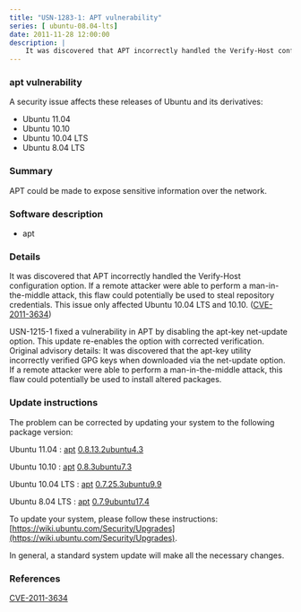 ```yaml
---
title: "USN-1283-1: APT vulnerability"
series: [ ubuntu-08.04-lts]
date: 2011-11-28 12:00:00
description: |
    It was discovered that APT incorrectly handled the Verify-Host configuration option. If a remote attacker were able to perform a man-in-the-middle attack, this flaw could potentially be used to steal repository credentials. This issue only affected Ubuntu 10.04 LTS and 10.10. ([CVE-2011-3634](http://people.ubuntu.com/~ubuntu-security/cve/CVE-2011-3634))
--- 
```

 
### apt vulnerability

A security issue affects these releases of Ubuntu and its derivatives:

* Ubuntu 11.04
* Ubuntu 10.10
* Ubuntu 10.04 LTS
* Ubuntu 8.04 LTS

### Summary

APT could be made to expose sensitive information over the network. 

### Software description

* apt 

### Details

It was discovered that APT incorrectly handled the Verify-Host configuration option. If a remote attacker were able to perform a man-in-the-middle attack, this flaw could potentially be used to steal repository credentials. This issue only affected Ubuntu 10.04 LTS and 10.10. ([CVE-2011-3634](http://people.ubuntu.com/~ubuntu-security/cve/CVE-2011-3634))

USN-1215-1 fixed a vulnerability in APT by disabling the apt-key net-update option. This update re-enables the option with corrected verification. Original advisory details: It was discovered that the apt-key utility incorrectly verified GPG keys when downloaded via the net-update option. If a remote attacker were able to perform a man-in-the-middle attack, this flaw could potentially be used to install altered packages. 

### Update instructions

The problem can be corrected by updating your system to the following package version:

Ubuntu 11.04
 : [apt](https://launchpad.net/ubuntu/+source/apt) <span> [0.8.13.2ubuntu4.3](https://launchpad.net/ubuntu/+source/apt/0.8.13.2ubuntu4.3) </span> 

Ubuntu 10.10
 : [apt](https://launchpad.net/ubuntu/+source/apt) <span> [0.8.3ubuntu7.3](https://launchpad.net/ubuntu/+source/apt/0.8.3ubuntu7.3) </span> 

Ubuntu 10.04 LTS
 : [apt](https://launchpad.net/ubuntu/+source/apt) <span> [0.7.25.3ubuntu9.9](https://launchpad.net/ubuntu/+source/apt/0.7.25.3ubuntu9.9) </span> 

Ubuntu 8.04 LTS
 : [apt](https://launchpad.net/ubuntu/+source/apt) <span> [0.7.9ubuntu17.4](https://launchpad.net/ubuntu/+source/apt/0.7.9ubuntu17.4) </span> 

To update your system, please follow these instructions: [https://wiki.ubuntu.com/Security/Upgrades](https://wiki.ubuntu.com/Security/Upgrades).

In general, a standard system update will make all the necessary changes. 

### References

 [CVE-2011-3634](http://people.ubuntu.com/~ubuntu-security/cve/CVE-2011-3634)
 
